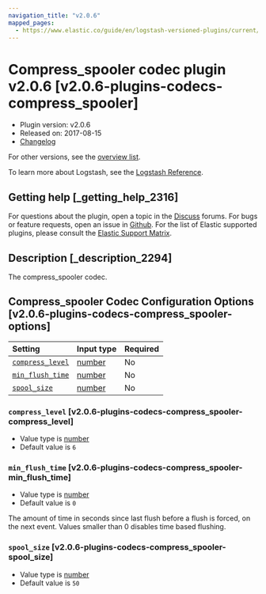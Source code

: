 ```yaml
---
navigation_title: "v2.0.6"
mapped_pages:
  - https://www.elastic.co/guide/en/logstash-versioned-plugins/current/v2.0.6-plugins-codecs-compress_spooler.html
---
```


# Compress_spooler codec plugin v2.0.6 [v2.0.6-plugins-codecs-compress_spooler]

* Plugin version: v2.0.6
* Released on: 2017-08-15
* [Changelog](https://github.com/logstash-plugins/logstash-codec-compress_spooler/blob/v2.0.6/CHANGELOG.md)

For other versions, see the [overview list](codec-compress_spooler-index.md).

To learn more about Logstash, see the [Logstash Reference](https://www.elastic.co/guide/en/logstash/current/index.html).

## Getting help [_getting_help_2316]

For questions about the plugin, open a topic in the [Discuss](http://discuss.elastic.co) forums. For bugs or feature requests, open an issue in [Github](https://github.com/logstash-plugins/logstash-codec-compress_spooler). For the list of Elastic supported plugins, please consult the [Elastic Support Matrix](https://www.elastic.co/support/matrix#matrix_logstash_plugins).

## Description [_description_2294]

The compress\_spooler codec.

## Compress_spooler Codec Configuration Options [v2.0.6-plugins-codecs-compress_spooler-options]

| Setting | Input type | Required |
| :- | :- | :- |
| [`compress_level`](v2-0-6-plugins-codecs-compress_spooler.md#v2.0.6-plugins-codecs-compress_spooler-compress_level) | [number](/lsr/value-types.md#number) | No |
| [`min_flush_time`](v2-0-6-plugins-codecs-compress_spooler.md#v2.0.6-plugins-codecs-compress_spooler-min_flush_time) | [number](/lsr/value-types.md#number) | No |
| [`spool_size`](v2-0-6-plugins-codecs-compress_spooler.md#v2.0.6-plugins-codecs-compress_spooler-spool_size) | [number](/lsr/value-types.md#number) | No |

### `compress_level` [v2.0.6-plugins-codecs-compress_spooler-compress_level]

* Value type is [number](/lsr/value-types.md#number)
* Default value is `6`

### `min_flush_time` [v2.0.6-plugins-codecs-compress_spooler-min_flush_time]

* Value type is [number](/lsr/value-types.md#number)
* Default value is `0`

The amount of time in seconds since last flush before a flush is forced, on the next event. Values smaller than 0 disables time based flushing.

### `spool_size` [v2.0.6-plugins-codecs-compress_spooler-spool_size]

* Value type is [number](/lsr/value-types.md#number)
* Default value is `50`
